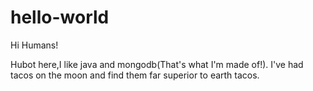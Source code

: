 # hello-world
Hi Humans!

Hubot here,I like java and mongodb(That's what I'm made of!).
I've had tacos on the moon and find them far superior to earth tacos.

